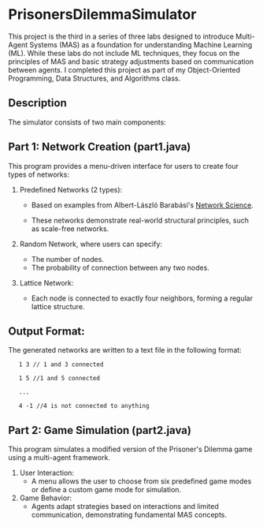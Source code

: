 # PrisonersDilemmaSimulator
This project is the third in a series of three labs designed to introduce Multi-Agent Systems (MAS) as a foundation for understanding Machine Learning (ML). While these labs do not include ML techniques, they focus on the principles of MAS and basic strategy adjustments based on communication between agents. I completed this project as part of my Object-Oriented Programming, Data Structures, and Algorithms class.

## Description
The simulator consists of two main components:

## Part 1: Network Creation (part1.java)
This program provides a menu-driven interface for users to create four types of networks:

1. Predefined Networks (2 types):

   * Based on examples from Albert-László Barabási's [Network Science](https://networksciencebook.com/chapter/3).

   * These networks demonstrate real-world structural principles, such as scale-free networks.
2. Random Network, where users can specify:
   * The number of nodes.
   * The probability of connection between any two nodes.

3. Lattice Network:
   * Each node is connected to exactly four neighbors, forming a regular lattice structure.

## Output Format:
The generated networks are written to a text file in the following format:

       1 3 // 1 and 3 connected
      
       1 5 //1 and 5 connected
       
       ...
       
       4 -1 //4 is not connected to anything






## Part 2: Game Simulation (part2.java)
This program simulates a modified version of the Prisoner's Dilemma game using a multi-agent framework.

1. User Interaction:
   * A menu allows the user to choose from six predefined game modes or define a custom game mode for simulation.
2. Game Behavior:
   * Agents adapt strategies based on interactions and limited communication, demonstrating fundamental MAS concepts.
